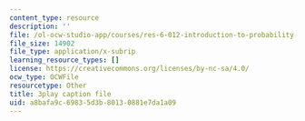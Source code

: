 ```yaml
---
content_type: resource
description: ''
file: /ol-ocw-studio-app/courses/res-6-012-introduction-to-probability-spring-2018/a8bafa9c69835d3b80130881e7da1a09_Ne2lmAZI4-I.vtt
file_size: 14902
file_type: application/x-subrip
learning_resource_types: []
license: https://creativecommons.org/licenses/by-nc-sa/4.0/
ocw_type: OCWFile
resourcetype: Other
title: 3play caption file
uid: a8bafa9c-6983-5d3b-8013-0881e7da1a09
---
```

